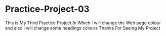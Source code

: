 # Practice-Project-03
This is My Third Practice Project,In Which I will change the Web page colour and also i will change some headings colours Thanks For Seeing My Project
